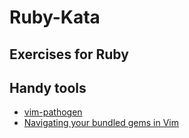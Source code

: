 # Ruby-Kata
Exercises for Ruby
---------------------
## Handy tools
 * [vim-pathogen](https://github.com/tpope/vim-pathogen)
 * [Navigating your bundled gems in Vim](http://effectif.com/vim/using-ctags-with-bundler-gems)
